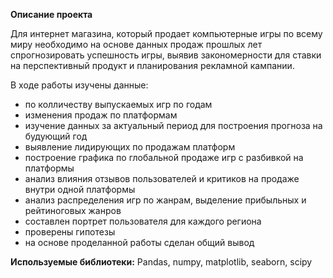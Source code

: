 **Описание проекта**

Для интернет магазина, который продает компьютерные игры по всему миру необходимо на основе данных продаж прошлых лет спрогнозировать успешность игры, выявив закономерности
для ставки на перспективный продукт и планирования рекламной кампании.

В ходе работы изучены данные:
- по колличеству выпускаемых игр по годам
- изменения продаж по платформам
- изучение данных за актуальный период для построения прогноза на будующий год
- выявление лидирующих по продажам платформ
- построение графика по глобальной продаже игр с разбивкой на платформы
- анализ влияния отзывов пользователей и критиков на продаже внутри одной платформы
- анализ распределения игр по жанрам, выделение прибыльных и рейтиноговых жанров
- составлен портрет пользователя для каждого региона
- проверены гипотезы
- на основе проделанной работы сделан общий вывод

**Используемые библиотеки:**
Pandas, numpy, matplotlib, seaborn, scipy
